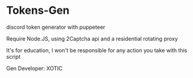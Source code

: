 # Tokens-Gen
discord token generator with puppeteer

Require Node.JS, using 2Captcha api and a residential rotating proxy

It's for education, I won't be responsible for any action you take with this script

Gen Developer: XOTIC